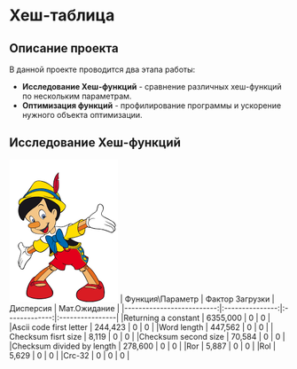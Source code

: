 # Хеш-таблица
## Описание проекта  
В данной проекте проводится два этапа работы:  
- **Исследование Хеш-функций** - сравнение различных хеш-функций по нескольким параметрам.
- **Оптимизация функций** - профилирование программы и ускорение нужного объекта оптимизации.
## Исследование Хеш-функций
![Окно](img/pinoccio.png)
| Функция\Параметр          | Фактор Загрузки |   Дисперсия   |   Мат.Ожидание  |
|--------------------------:|:---------------:|:-------------:|:----------------|
|Returning a constant       | 6355,000        | 0             | 0               |
|Ascii code first letter    | 244,423         | 0             | 0               |
|Word length                | 447,562         | 0             | 0               |
|Сhecksum fisrt size        | 8,119           | 0             | 0               |
|Сhecksum second size       | 70,584          | 0             | 0               |
|Checksum divided by length | 278,600         | 0             | 0               |
|Ror                        | 5,887           | 0             | 0               |
|Rol                        | 5,629           | 0             | 0               |
|Crc-32                     | 0               | 0             | 0               |
